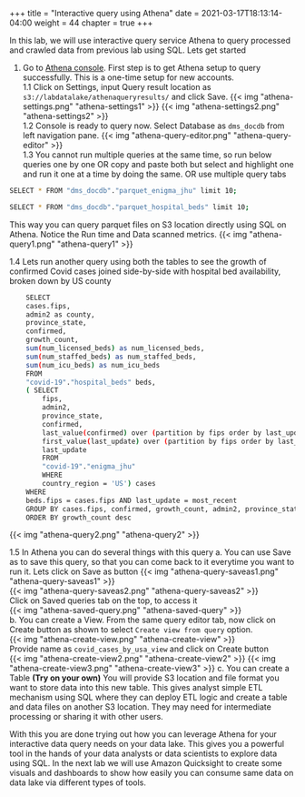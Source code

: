 +++
title = "Interactive query using Athena"
date = 2021-03-17T18:13:14-04:00
weight = 44
chapter = true
+++

In this lab, we will use interactive query service Athena to query processed and crawled data from previous lab using SQL. Lets get started

1.  Go to [Athena console](https://us-east-2.console.aws.amazon.com/athena/home?region=us-east-2#query). First step is to get Athena setup to query successfully. This is a one-time setup for new accounts.   
1.1 Click on Settings, input Query result location as `s3://labdatalake/athenaqueryresults/` and click Save.
    {{< img "athena-settings.png" "athena-settings1" >}} 
    {{< img "athena-settings2.png" "athena-settings2" >}}   
1.2 Console is ready to query now. Select Database as `dms_docdb` from left navigation pane.
    {{< img "athena-query-editor.png" "athena-query-editor" >}}    
1.3 You cannot run multiple queries at the same time, so run below queries one by one OR copy and paste both but select and highlight one and run it one at a time by doing the same. OR use multiple query tabs
```bash
SELECT * FROM "dms_docdb"."parquet_enigma_jhu" limit 10;
```
```bash
SELECT * FROM "dms_docdb"."parquet_hospital_beds" limit 10;
```

This way you can query parquet files on S3 location directly using SQL on Athena. Notice the Run time and Data scanned metrics.
{{< img "athena-query1.png" "athena-query1" >}} 

1.4 Lets run another query using both the tables to see the growth of confirmed Covid cases joined side-by-side with hospital bed availability, broken down by US county

```bash
    SELECT 
    cases.fips, 
    admin2 as county, 
    province_state, 
    confirmed,
    growth_count, 
    sum(num_licensed_beds) as num_licensed_beds, 
    sum(num_staffed_beds) as num_staffed_beds, 
    sum(num_icu_beds) as num_icu_beds
    FROM 
    "covid-19"."hospital_beds" beds, 
    ( SELECT 
        fips, 
        admin2, 
        province_state, 
        confirmed, 
        last_value(confirmed) over (partition by fips order by last_update) - first_value(confirmed) over (partition by fips order by last_update) as growth_count,
        first_value(last_update) over (partition by fips order by last_update desc) as most_recent,
        last_update
        FROM  
        "covid-19"."enigma_jhu" 
        WHERE 
        country_region = 'US') cases
    WHERE 
    beds.fips = cases.fips AND last_update = most_recent
    GROUP BY cases.fips, confirmed, growth_count, admin2, province_state
    ORDER BY growth_count desc
```

{{< img "athena-query2.png" "athena-query2" >}} 

1.5 In Athena you can do several things with this query
    a.  You can use Save as to save this query, so that you can come back to it everytime you want to run it. Lets click on Save as button
    {{< img "athena-query-saveas1.png" "athena-query-saveas1" >}}   
    {{< img "athena-query-saveas2.png" "athena-query-saveas2" >}}  
    Click on Saved queries tab on the top, to access it  
    {{< img "athena-saved-query.png" "athena-saved-query" >}}  
    b.  You can create a View. From the same query editor tab, now click on Create button as shown to select `Create view from query` option.  
    {{< img "athena-create-view.png" "athena-create-view" >}}   
    Provide name as `covid_cases_by_usa_view` and click on Create button  
    {{< img "athena-create-view2.png" "athena-create-view2" >}} 
    {{< img "athena-create-view3.png" "athena-create-view3" >}} 
    c.  You can create a Table **(Try on your own)**
        You will provide S3 location and file format you want to store data into this new table. This gives analyst simple ETL mechanism using SQL where they can deploy ETL logic and create a table and data files on another S3 location. They may need for intermediate processing or sharing it with other users.

With this you are done trying out how you can leverage Athena for your interactive data query needs on your data lake. This gives you a powerful tool in the hands of your data analysts or data scientists to explore data using SQL. In the next lab we will use Amazon Quicksight to create some visuals and dashboards to show how easily you can consume same data on data lake via different types of tools.